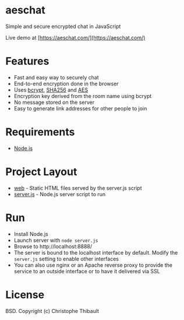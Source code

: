 aeschat
=======

Simple and secure encrypted chat in JavaScript

Live demo at [https://aeschat.com/](https://aeschat.com/)

Features
========

- Fast and easy way to securely chat
- End-to-end encryption done in the browser
- Uses [bcrypt](http://en.wikipedia.org/wiki/Bcrypt), [SHA256](http://en.wikipedia.org/wiki/SHA-2) and [AES](http://en.wikipedia.org/wiki/Advanced_Encryption_Standard)
- Encryption key derived from the room name using bcrypt
- No message stored on the server
- Easy to generate link addresses for other people to join

Requirements
============

- [Node.js](https://nodejs.org/)

Project Layout
==============

- [web](web) - Static HTML files served by the server.js script
- [server.js](server.js) - Node.js server script to run

Run
===

- Install Node.js
- Launch server with `node server.js`
- Browse to http://localhost:8888/
- The server is bound to the localhost interface by default. Modify the `server.js` setting to enable other interfaces
- You can also use nginx or an Apache reverse proxy to provide the service to an outside interface or to have it delivered via SSL

License
=======

BSD. Copyright (c) Christophe Thibault
